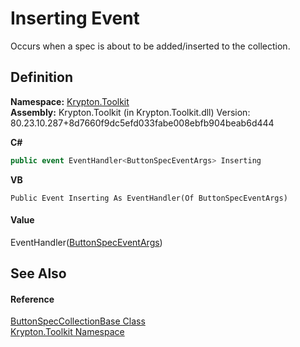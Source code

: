 # Inserting Event


Occurs when a spec is about to be added/inserted to the collection.



## Definition
**Namespace:** <a href="79d2eac2-21f4-54ff-7552-b20c33c30600.md">Krypton.Toolkit</a>  
**Assembly:** Krypton.Toolkit (in Krypton.Toolkit.dll) Version: 80.23.10.287+8d7660f9dc5efd033fabe008ebfb904beab6d444

**C#**
``` C#
public event EventHandler<ButtonSpecEventArgs> Inserting
```
**VB**
``` VB
Public Event Inserting As EventHandler(Of ButtonSpecEventArgs)
```



#### Value
EventHandler(<a href="813daace-0c1e-4c40-f45f-fcf066cc1e03.md">ButtonSpecEventArgs</a>)

## See Also


#### Reference
<a href="b2d666e2-6a3d-ffbf-f115-af56bd76b9f0.md">ButtonSpecCollectionBase Class</a>  
<a href="79d2eac2-21f4-54ff-7552-b20c33c30600.md">Krypton.Toolkit Namespace</a>  
